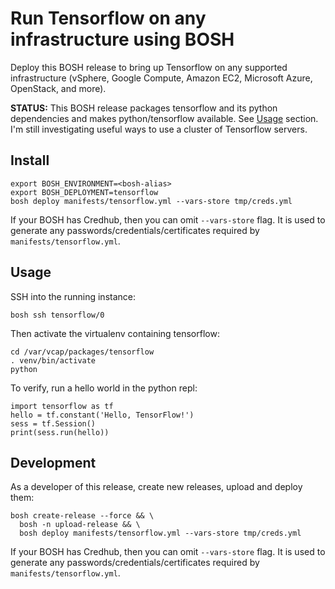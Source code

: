 # Run Tensorflow on any infrastructure using BOSH

Deploy this BOSH release to bring up Tensorflow on any supported infrastructure (vSphere, Google Compute, Amazon EC2, Microsoft Azure, OpenStack, and more).

**STATUS:** This BOSH release packages tensorflow and its python dependencies and makes python/tensorflow available. See [Usage](#usage) section. I'm still investigating useful ways to use a cluster of Tensorflow servers.

## Install

```
export BOSH_ENVIRONMENT=<bosh-alias>
export BOSH_DEPLOYMENT=tensorflow
bosh deploy manifests/tensorflow.yml --vars-store tmp/creds.yml
```

If your BOSH has Credhub, then you can omit `--vars-store` flag. It is used to generate any passwords/credentials/certificates required by `manifests/tensorflow.yml`.

## Usage

SSH into the running instance:

```
bosh ssh tensorflow/0
```

Then activate the virtualenv containing tensorflow:

```
cd /var/vcap/packages/tensorflow
. venv/bin/activate
python
```

To verify, run a hello world in the python repl:

```
import tensorflow as tf
hello = tf.constant('Hello, TensorFlow!')
sess = tf.Session()
print(sess.run(hello))
```

## Development

As a developer of this release, create new releases, upload and deploy them:

```
bosh create-release --force && \
  bosh -n upload-release && \
  bosh deploy manifests/tensorflow.yml --vars-store tmp/creds.yml
```

If your BOSH has Credhub, then you can omit `--vars-store` flag. It is used to generate any passwords/credentials/certificates required by `manifests/tensorflow.yml`.
